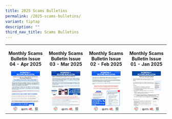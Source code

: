 ```yaml
---
title: 2025 Scams Bulletins
permalink: /2025-scams-bulletins/
variant: tiptap
description: ""
third_nav_title: Scams Bulletins
---
```

<table style="minWidth: 100px">
<colgroup>
<col>
<col>
<col>
<col>
</colgroup>
<tbody>
<tr>
<th rowspan="1" colspan="1">
<p><strong>Monthly Scams Bulletin Issue 04 - Apr 2025</strong>
</p><a class="isomer-image-wrapper" href="/files/2025%20Scams%20Bulletins/monthly_scams_bulletin_2025_issue_04.pdf"><img style="width: 80%;" height="auto" width="100%" alt="" src="/images/Scams Bulletin Covers/2025 Bulletin Cover/2025_MSB_04.jpg"></a>
</th>
<th rowspan="1" colspan="1">
<p><strong>Monthly Scams Bulletin Issue 03 - Mar 2025</strong>
</p><a class="isomer-image-wrapper" href="/files/2025%20Scams%20Bulletins/monthly_scams_bulletin_2025_issue_03.pdf"><img style="width: 80%;" height="auto" width="100%" alt="" src="/images/Scams Bulletin Covers/2025 Bulletin Cover/2025_MSB_03.jpg"></a>
</th>
<th rowspan="1" colspan="1">
<p><strong>Monthly Scams Bulletin Issue 02 - Feb 2025</strong>
</p><a class="isomer-image-wrapper" href="/files/2025%20Scams%20Bulletins/monthly_scams_bulletin_2025_issue_02.pdf"><img style="width: 80%;" height="auto" width="100%" alt="" src="/images/Scams Bulletin Covers/2025 Bulletin Cover/2025_MSB_02.jpg"></a>
</th>
<th rowspan="1" colspan="1">
<p><strong>Monthly Scams Bulletin Issue 01 - Jan 2025</strong>
</p><a class="isomer-image-wrapper" href="/files/2025%20Scams%20Bulletins/monthly_scams_bulletin_2025_issue_01.pdf"><img style="width: 80%;" height="auto" width="100%" alt="" src="/images/Scams Bulletin Covers/2025 Bulletin Cover/2025_MSB_01.jpg"></a>
</th>
</tr>
</tbody>
</table>
<p></p>